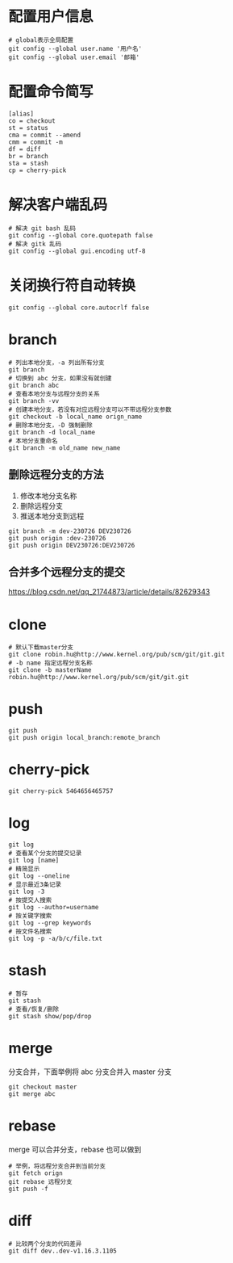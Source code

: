 # 配置用户信息

```shell
# global表示全局配置
git config --global user.name '用户名'
git config --global user.email '邮箱'
```

# 配置命令简写

``` 
[alias]
co = checkout
st = status
cma = commit --amend
cmm = commit -m
df = diff
br = branch
sta = stash
cp = cherry-pick
```

# 解决客户端乱码

```shell
# 解决 git bash 乱码
git config --global core.quotepath false
# 解决 gitk 乱码
git config --global gui.encoding utf-8
```

# 关闭换行符自动转换

`git config --global core.autocrlf false`

# branch

```shell
# 列出本地分支，-a 列出所有分支
git branch
# 切换到 abc 分支，如果没有就创建
git branch abc
# 查看本地分支与远程分支的关系
git branch -vv
# 创建本地分支，若没有对应远程分支可以不带远程分支参数
git checkout -b local_name orign_name
# 删除本地分支，-D 强制删除
git branch -d local_name
# 本地分支重命名
git branch -m old_name new_name
```

## 删除远程分支的方法

1. 修改本地分支名称
2. 删除远程分支
3. 推送本地分支到远程

```shell
git branch -m dev-230726 DEV230726
git push origin :dev-230726
git push origin DEV230726:DEV230726
```

## 合并多个远程分支的提交

https://blog.csdn.net/qq_21744873/article/details/82629343

# clone

```shell
# 默认下载master分支
git clone robin.hu@http://www.kernel.org/pub/scm/git/git.git
# -b name 指定远程分支名称
git clone -b masterName robin.hu@http://www.kernel.org/pub/scm/git/git.git
```

# push

```shell
git push
git push origin local_branch:remote_branch
```

# cherry-pick

`git cherry-pick 5464656465757`

# log

```shell
git log
# 查看某个分支的提交记录
git log [name]
# 精简显示
git log --oneline
# 显示最近3条记录
git log -3
# 按提交人搜索
git log --author=username
# 按关键字搜索
git log --grep keywords
# 按文件名搜索
git log -p -a/b/c/file.txt
```

# stash

```shell
# 暂存
git stash
# 查看/恢复/删除
git stash show/pop/drop
```

# merge

分支合并，下面举例将 abc 分支合并入 master 分支

```shell
git checkout master
git merge abc
```

# rebase

merge 可以合并分支，rebase 也可以做到

```shell
# 举例，将远程分支合并到当前分支
git fetch orign
git rebase 远程分支
git push -f
```

# diff

```shell
# 比较两个分支的代码差异
git diff dev..dev-v1.16.3.1105
```